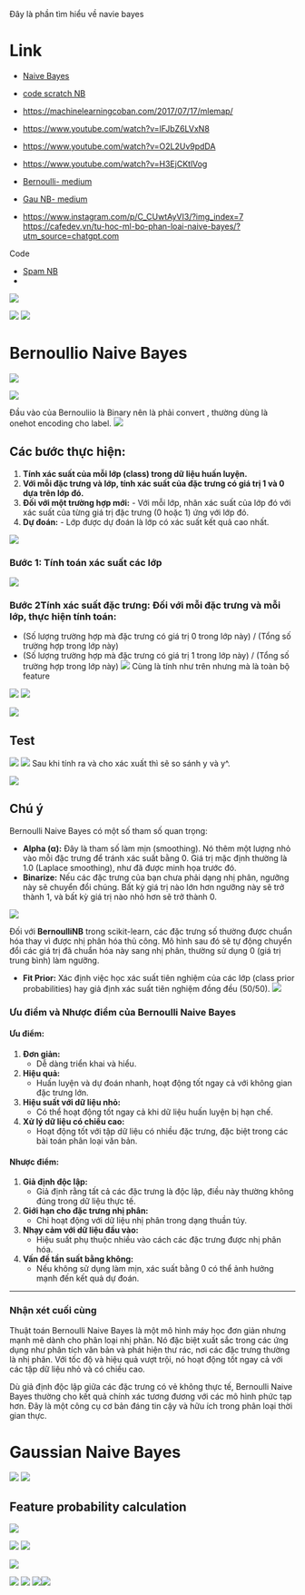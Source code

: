 Đây là phần tìm hiểu về navie bayes

# Link
- [Naive Bayes](https://machinelearningcoban.com/2017/08/08/nbc/)
- [code scratch NB](https://viblo.asia/p/ml-from-scratch-thuat-toan-phan-loai-naive-bayes-viblo-aNj4vXOqL6r)

- https://machinelearningcoban.com/2017/07/17/mlemap/

- https://www.youtube.com/watch?v=lFJbZ6LVxN8
- https://www.youtube.com/watch?v=O2L2Uv9pdDA
- https://www.youtube.com/watch?v=H3EjCKtlVog


- [Bernoulli- medium](https://towardsdatascience.com/bernoulli-naive-bayes-explained-a-visual-guide-with-code-examples-for-beginners-aec39771ddd6)
-  [Gau NB- medium](https://towardsdatascience.com/gaussian-naive-bayes-explained-a-visual-guide-with-code-examples-for-beginners-04949cef383c)
- https://www.instagram.com/p/C_CUwtAyVI3/?img_index=7
https://cafedev.vn/tu-hoc-ml-bo-phan-loai-naive-bayes/?utm_source=chatgpt.com

Code 
- [Spam NB](https://colab.research.google.com/github/pmuens/lab/blob/master/x-from-scratch/naive-bayes-from-scratch.ipynb#scrollTo=j1XZWQdzknVT)
- 

![](assets/images/Pasted%20image%2020250101182544.png)


![](assets/images/Pasted%20image%2020250102151708.png)
![](assets/images/Pasted%20image%2020250102151720.png)
# Bernoullio Naive Bayes
![](assets/images/Pasted%20image%2020250102160740.png)

![](assets/images/Pasted%20image%2020250102153620.png)

Đầu vào của Bernouliio là Binary nên là phải convert ,  thường dùng là onehot encoding cho label. 
![](assets/images/Pasted%20image%2020250102153745.png)

## Các bước thực hiện: 
1. **Tính xác suất của mỗi lớp (class) trong dữ liệu huấn luyện.** 
2. **Với mỗi đặc trưng và lớp, tính xác suất của đặc trưng có giá trị 1 và 0 dựa trên lớp đó.** 
3. **Đối với một trường hợp mới:** - Với mỗi lớp, nhân xác suất của lớp đó với xác suất của từng giá trị đặc trưng (0 hoặc 1) ứng với lớp đó. 
4. **Dự đoán:** - Lớp được dự đoán là lớp có xác suất kết quả cao nhất.

![](assets/images/Pasted%20image%2020250102161642.png)


### Bước 1: Tính toán xác suất các lớp
![](assets/images/Pasted%20image%2020250102162125.png)

### Bước 2**Tính xác suất đặc trưng**: Đối với mỗi đặc trưng và mỗi lớp, thực hiện tính toán:

- (Số lượng trường hợp mà đặc trưng có giá trị 0 trong lớp này) / (Tổng số trường hợp trong lớp này)
- (Số lượng trường hợp mà đặc trưng có giá trị 1 trong lớp này) / (Tổng số trường hợp trong lớp này)
![](assets/images/Pasted%20image%2020250102162250.png)
Cùng là tính như trên nhưng mà là toàn bộ feature

![](assets/images/Pasted%20image%2020250102162303.png)
![](assets/images/Pasted%20image%2020250102162336.png)

![](assets/images/Pasted%20image%2020250102162351.png)

## Test 
![](assets/images/Pasted%20image%2020250102162424.png)
![](assets/images/Pasted%20image%2020250102162436.png)
Sau khi tính ra và cho xác xuất thì sẽ so sánh y và y^. 

![](assets/images/Pasted%20image%2020250102162450.png)

## Chú ý
Bernoulli Naive Bayes có một số tham số quan trọng:

- **Alpha (α):** Đây là tham số làm mịn (smoothing). Nó thêm một lượng nhỏ vào mỗi đặc trưng để tránh xác suất bằng 0. Giá trị mặc định thường là 1.0 (Laplace smoothing), như đã được minh họa trước đó.
- **Binarize:** Nếu các đặc trưng của bạn chưa phải dạng nhị phân, ngưỡng này sẽ chuyển đổi chúng. Bất kỳ giá trị nào lớn hơn ngưỡng này sẽ trở thành 1, và bất kỳ giá trị nào nhỏ hơn sẽ trở thành 0.

![](assets/images/Pasted%20image%2020250102163125.png)

Đối với **BernoulliNB** trong scikit-learn, các đặc trưng số thường được chuẩn hóa thay vì được nhị phân hóa thủ công. Mô hình sau đó sẽ tự động chuyển đổi các giá trị đã chuẩn hóa này sang nhị phân, thường sử dụng 0 (giá trị trung bình) làm ngưỡng.

- **Fit Prior:** Xác định việc học xác suất tiên nghiệm của các lớp (class prior probabilities) hay giả định xác suất tiên nghiệm đồng đều (50/50).
![](assets/images/Pasted%20image%2020250102163152.png)
### **Ưu điểm và Nhược điểm của Bernoulli Naive Bayes**

#### **Ưu điểm:**

1. **Đơn giản:**
    - Dễ dàng triển khai và hiểu.
2. **Hiệu quả:**
    - Huấn luyện và dự đoán nhanh, hoạt động tốt ngay cả với không gian đặc trưng lớn.
3. **Hiệu suất với dữ liệu nhỏ:**
    - Có thể hoạt động tốt ngay cả khi dữ liệu huấn luyện bị hạn chế.
4. **Xử lý dữ liệu có chiều cao:**
    - Hoạt động tốt với tập dữ liệu có nhiều đặc trưng, đặc biệt trong các bài toán phân loại văn bản.

#### **Nhược điểm:**

1. **Giả định độc lập:**
    - Giả định rằng tất cả các đặc trưng là độc lập, điều này thường không đúng trong dữ liệu thực tế.
2. **Giới hạn cho đặc trưng nhị phân:**
    - Chỉ hoạt động với dữ liệu nhị phân trong dạng thuần túy.
3. **Nhạy cảm với dữ liệu đầu vào:**
    - Hiệu suất phụ thuộc nhiều vào cách các đặc trưng được nhị phân hóa.
4. **Vấn đề tần suất bằng không:**
    - Nếu không sử dụng làm mịn, xác suất bằng 0 có thể ảnh hưởng mạnh đến kết quả dự đoán.

---

### **Nhận xét cuối cùng**

Thuật toán Bernoulli Naive Bayes là một mô hình máy học đơn giản nhưng mạnh mẽ dành cho phân loại nhị phân. Nó đặc biệt xuất sắc trong các ứng dụng như phân tích văn bản và phát hiện thư rác, nơi các đặc trưng thường là nhị phân. Với tốc độ và hiệu quả vượt trội, nó hoạt động tốt ngay cả với các tập dữ liệu nhỏ và có chiều cao.

Dù giả định độc lập giữa các đặc trưng có vẻ không thực tế, Bernoulli Naive Bayes thường cho kết quả chính xác tương đương với các mô hình phức tạp hơn. Đây là một công cụ cơ bản đáng tin cậy và hữu ích trong phân loại thời gian thực.
# Gaussian Naive Bayes
![](assets/images/Pasted%20image%2020250103203437.png)
![](assets/images/Pasted%20image%2020250103203453.png)

## Feature probability calculation 
![](assets/images/Pasted%20image%2020250102161316.png)

![](assets/images/Pasted%20image%2020250102161343.png)
![](assets/images/Pasted%20image%2020250102161409.png)

![](assets/images/Pasted%20image%2020250103203611.png)


![](assets/images/Pasted%20image%2020250103203630.png)
![](assets/images/Pasted%20image%2020250103203644.png)
![](assets/images/Pasted%20image%2020250102230325.png)![](assets/images/Pasted%20image%2020250103215306.png)